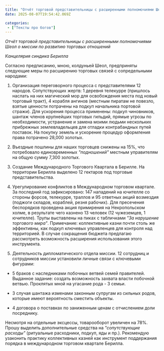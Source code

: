 ```yaml
---
title: "Отчёт торговой представительницы с расширенными полномочиями Шеол"
date: 2025-08-07T19:54:42.069Z

categories:
 - ["Тексты про богов"]
---
```


*Отчёт торговой представительницы с расширенными полномочиями Шеол о
миссии по развитию торговых отношений*

*Канцелярия синдика Берилла*

Согласно предписанию, мною, колдуньей Шеол, предприняты следующие меры
по расширению торговых связей с сопредельными народами:

1.  Организация переговорного процесса с представителями 12 народов.
 Сопутствующих жертв: 1 деревня телекурре (пришлось наслать на них
 магический мор для освобождения места под новый торговый тракт), 4
 корабля ангинов (местным пиратам не повезло, взятые ценности
 потрачены на подкуп начальника портовой стражи). Для ускорения
 процесса применены: подкуп чиновников, шантаж членов крупнейших
 торговых гильдий, прямые угрозы по необходимости, устранение и
 замена моими людьми нескольких прибрежных землевладельцев для
 отладки контрабандных путей поставок. На покупку земель и
 ускорение процедур оформления права потрачено 28,000 золотых.

2.  Въездные пошлины для наших торговцев снижены на 15%, что потребовало
 единовременных *"подношений"* местным управителям на общую сумму
 7,300 золотых.

3.  Создание Международного Торгового Квартала в Берилле. На территории
 Берилла выделено 12 гектаров под торговые представительства.

4.  Урегулирование конфликтов в Международном торговом квартале. За
 последний год зафиксировано: 147 нападений на ючителле со стороны
 форсов, телекурре, траллов и 95 ответных акций возмездия (поджоги
 складов, кораблей, резня рабочих). Для пресечения беспорядков
 проведена акция примирения на Некропольском холме, в результате
 чего казнено 13 человек (12 чужеземцев, 1 ючителле). Трупы
 выставлены на пиках с табличками *"За нарушение торгового мира"*.
 Примечание: коллективные казни почти столь же эффективны, как
 подкуп ключевых управленцев для контроля над территорией. В случае
 сокращения бюджета предлагаю рассмотреть возможность расширения
 использования этого инструмента.

5.  Деятельность дипломатического отдела миссии. 12 сотрудниц и
 сотрудников миссии установили личные связи с ключевыми фигурами:

-   5 браков с наследниками побочных ветвей семей правителей. Выданное
 задание: создать возможность захвата власти побочной ветвью.
 Проклятых мной на угасание рода - 3 семьи.

-   3 случая шантажа изменами законным супругам из сильных родов,
 которые имеют вероятность сместить объекты.

-   4 договора о поставках по заниженным ценам с отчислением доли
 посреднику.

Несмотря на отдельные эксцессы, товарооборот увеличен на 78%. Прошу
выделить дополнительные средства на *"сопутствующие расходы"*
(ритуальные расходники, подкуп, яды и пр.). Рекомендую узаконить
практику коллективных казней как инструмент поддержания порядка в
международном торговом квартале Берилла.
